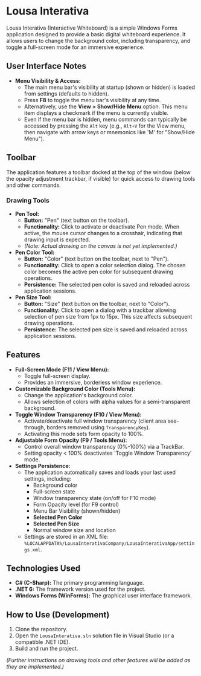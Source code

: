 # Lousa Interativa

Lousa Interativa (Interactive Whiteboard) is a simple Windows Forms application designed to provide a basic digital whiteboard experience. It allows users to change the background color, including transparency, and toggle a full-screen mode for an immersive experience.

## User Interface Notes
-   **Menu Visibility & Access:**
    -   The main menu bar's visibility at startup (shown or hidden) is loaded from settings (defaults to hidden).
    -   Press **F8** to toggle the menu bar's visibility at any time.
    -   Alternatively, use the **View > Show/Hide Menu** option. This menu item displays a checkmark if the menu is currently visible.
    -   Even if the menu bar is hidden, menu commands can typically be accessed by pressing the `Alt` key (e.g., `Alt+V` for the View menu, then navigate with arrow keys or mnemonics like 'M' for "Show/Hide Menu").

## Toolbar
The application features a toolbar docked at the top of the window (below the opacity adjustment trackbar, if visible) for quick access to drawing tools and other commands.

### Drawing Tools
*   **Pen Tool:**
    *   **Button:** "Pen" (text button on the toolbar).
    *   **Functionality:** Click to activate or deactivate Pen mode. When active, the mouse cursor changes to a crosshair, indicating that drawing input is expected.
    *   *(Note: Actual drawing on the canvas is not yet implemented.)*
*   **Pen Color Tool:**
    *   **Button:** "Color" (text button on the toolbar, next to "Pen").
    *   **Functionality:** Click to open a color selection dialog. The chosen color becomes the active pen color for subsequent drawing operations.
    *   **Persistence:** The selected pen color is saved and reloaded across application sessions.
*   **Pen Size Tool:**
    *   **Button:** "Size" (text button on the toolbar, next to "Color").
    *   **Functionality:** Click to open a dialog with a trackbar allowing selection of pen size from 1px to 15px. This size affects subsequent drawing operations.
    *   **Persistence:** The selected pen size is saved and reloaded across application sessions.

## Features

-   **Full-Screen Mode (F11 / View Menu):**
    -   Toggle full-screen display.
    -   Provides an immersive, borderless window experience.
-   **Customizable Background Color (Tools Menu):**
    -   Change the application's background color.
    -   Allows selection of colors with alpha values for a semi-transparent background.
-   **Toggle Window Transparency (F10 / View Menu):**
    -   Activate/deactivate full window transparency (client area see-through, borders removed using `TransparencyKey`).
    -   Activating this mode sets form opacity to 100%.
-   **Adjustable Form Opacity (F9 / Tools Menu):**
    -   Control overall window transparency (0%-100%) via a TrackBar.
    -   Setting opacity < 100% deactivates 'Toggle Window Transparency' mode.
-   **Settings Persistence:**
    -   The application automatically saves and loads your last used settings, including:
        -   Background color
        -   Full-screen state
        -   Window transparency state (on/off for F10 mode)
        -   Form Opacity level (for F9 control)
        -   Menu Bar Visibility (shown/hidden)
        -   **Selected Pen Color**
        -   **Selected Pen Size**
        -   Normal window size and location
    -   Settings are stored in an XML file: `%LOCALAPPDATA%/LousaInterativaCompany/LousaInterativaApp/settings.xml`.

## Technologies Used

-   **C# (C-Sharp):** The primary programming language.
-   **.NET 6:** The framework version used for the project.
-   **Windows Forms (WinForms):** The graphical user interface framework.

## How to Use (Development)

1.  Clone the repository.
2.  Open the `LousaInterativa.sln` solution file in Visual Studio (or a compatible .NET IDE).
3.  Build and run the project.

*(Further instructions on drawing tools and other features will be added as they are implemented.)*
